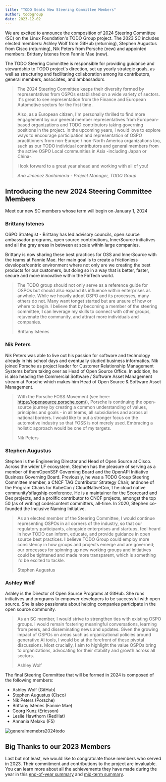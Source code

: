 ```yaml
---
title: "TODO Seats New Steering Committee Members"
author: todogroup
date: 2023-12-02
---
```


We are excited to announce the composition of 2024 Steering Committee (SC) on the Linux Foundation's
TODO Group project. The 2023 SC includes elected members: Ashley Wolf from GitHub (returning), 
Stephen Augustus from Cisco (returning), Nik Peters from Porsche (new) and appointed members: 
Brittany Istenes from Fannie Mae (new).

The TODO Steering Committee is responsible for providing guidance and stewardship to TODO 
project's direction, set up yearly strategic goals, as well as structuring and facilitating 
collaboration among its contributors, general members, associates, and ambassadors.

> The 2024 Steering Committee keeps their diversity formed by representatives from OSPOs established on
> a wide variety of sectors. It's great to see representation from
> the Finance and European Automotive sectors for the first time .
>
> Also, as a European citizen, I'm personally thrilled to find more engagement by our
> general member representatives from European-based organizations and TODO contributors taking governing positions
> in the project. In the upcoming years, I would love to explore ways to encourage participation
> and representation of OSPO practitioners from non-Europe / non-North America organizations too, such as
> our TODO individual contributors and general members from the active OSPO Local communities in Asia -including Japan or China-.
>
> I look forward to a great year ahead and working with all of you!
>
> *Ana Jiménez Santamaría - Project Manager, TODO Group*

## Introducing the new 2024 Steering Committee Members 

Meet our new SC members whose term will begin on January 1, 2024

### Brittany Istenes

OSPO Strategist - Brittany has led advisory councils, open source ambassador programs, open source 
contributions, InnerSource initiatives and all the gray areas in between at scale within large companies.

Brittany is now sharing these best practices for OSS and InnerSource with the teams at Fannie
Mae. Her main goal is to create a frictionless developer/centric environment where not only are
we creating the best products for our customers, but doing so in a way that is better, faster,
secure and more innovative within the FinTech world.

> The TODO group should not only serve as a reference guide for OSPOs but should also expand its
> influence within enterprises as anwhole. While we heavily adopt OSPO and its processes, many others
> do not. Many want tonget started but are unsure of how or where to begin. I believe that by becoming
> a member of the steering committee, I can leverage my skills to connect with other groups, rejuvenate
> the community, and attract more individuals and companies.
>
> Brittany Istenes


### Nik Peters

Nik Peters was able to live out his passion for software and technology already in his school
days and eventually studied business informatics. Nik joined Porsche as project leader for Customer Relationship Management Systems before 
taking over as Head of Open Source Office. In addition, he is also heading the Commercial Software / Software Asset Management stream
at Porsche which makes him Head of Open Source & Software Asset Management.

> With the Porsche FOSS Movement (see here: https://opensource.porsche.com/), Porsche is
> continuing the open-source journey by creating a common understanding of values,
> principles and goals - in all teams, all subsidiaries and across all national borders.
> I would like to put a stronger focus on the automotive industry so that FOSS is
> not merely used. Embracing a holistic approach would be one of my targets.
>
> Nik Peters

### Stephen Augustus 

Stephen is the Engineering Director and Head of Open Source at Cisco. Across the wider LF ecosystem, 
Stephen has the pleasure of serving as a member of themOpenSSF Governing Board and the OpenAPI 
Initiative Business Governing Board. Previously, he was a TODO Group Steering Committee member, 
a CNCF TAG Contributor Strategy Chair, andnone of the Program Chairs for KubeCon / CloudNativeCon, t
he cloud native community’sflagship conference. He is a maintainer for the Scorecard and Dex projects, 
and a prolific contributor to CNCF projects, amongst the top 50 (as of writing) code/content committers, 
all-time. In 2020, Stephen co- founded the Inclusive Naming Initiative.

> As an elected member of the Steering Committee, I would continue representing OSPOs in all corners
> of the industry, so that our regulatory participants, alongside enterprises and startups, feel
> heard in how TODO can inform, educate, and provide guidance in open source best practices. I believe TODO Group could employ more consistency in how groups and projects emerge
> and are governed; our processes for spinning up new working groups and
> initiatives could be tightened and made more transparent, which is something I'd be excited
> to tackle.
>
> Stephen Augustus

### Ashley Wolf 

Ashley is the Director of Open Source Programs at GitHub. She runs initiatives and
programs to empower developers to be successful with open source. She is also passionate
about helping companies participate in the open source community.

> As an SC member, I would strive to strengthen ties with existing OSPO groups. I would remain
> fostering meaningful conversations, learning from peers,
> and disseminating news and updates. Given the growing impact of OSPOs on areas such as
> organizational policies around generative AI tools, I would be at the forefront of these
> pivotal discussions. Most crucially, I aim to highlight the value OSPOs bring to organizations,
> advocating for their stability and growth across all sectors.
>
> Ashley Wolf 

The final Steering Committee that will be formed in 2024 is composed of the following members:

* Ashley Wolf (GitHub)
* Stephen Augustus (Cisco)
* Nik Peters (Porsche)
* Brittany Istenes (Fannie Mae)
* Georg Kunz (Ericsson)
* Leslie Hawthorn (RedHat)
* Annania Melaku (F5)

![generalmemebrs2024todo](https://github.com/todogroup/todogroup.org/assets/43671777/0a4cfd31-89fb-49d6-a38b-797f4c20c40f)


## Big Thanks to our 2023 Members

Last but not least, we would like to congratulate those members who served in 2023. Their commitment and 
contributions to the project are invaluable. You can learn more about all the achievements they have made 
during the year in this [end-of-year summary](https://todogroup.org/blog/end-of-year-sc-review/) and
[mid-term summary](https://todogroup.org/blog/sc-summary-notes-2023-part-1/).
